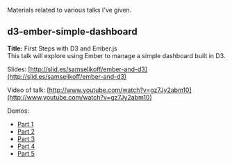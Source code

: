 Materials related to various talks I've given.

d3-ember-simple-dashboard
-------------------------

**Title:** First Steps with D3 and Ember.js  
This talk will explore using Ember to manage a simple dashboard built in D3.

Slides: [http://slid.es/samselikoff/ember-and-d3](http://slid.es/samselikoff/ember-and-d3)

Video of talk: [http://www.youtube.com/watch?v=gz7Jy2abm10](http://www.youtube.com/watch?v=gz7Jy2abm10)

Demos:  
  - [Part 1](http://www.samselikoff.com/projects/d3-ember-simple-dashboard/part1-scaffolding.html)
  - [Part 2](http://www.samselikoff.com/projects/d3-ember-simple-dashboard/part2-datepicker.html)
  - [Part 3](http://www.samselikoff.com/projects/d3-ember-simple-dashboard/part3-data-from-routes.html)
  - [Part 4](http://www.samselikoff.com/projects/d3-ember-simple-dashboard/part4-data-within-routes.html)
  - [Part 5](http://www.samselikoff.com/projects/d3-ember-simple-dashboard/part5-flexibility.html)
